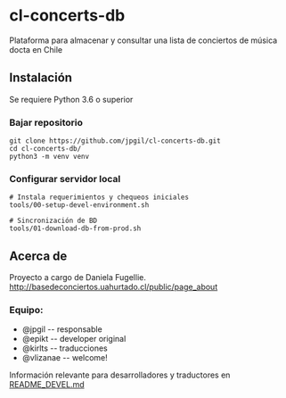 # cl-concerts-db
Plataforma para almacenar y consultar una lista de conciertos de música docta en Chile

## Instalación
Se requiere Python 3.6 o superior

### Bajar repositorio
```
git clone https://github.com/jpgil/cl-concerts-db.git  
cd cl-concerts-db/
python3 -m venv venv  
```

### Configurar servidor local
```
# Instala requerimientos y chequeos iniciales
tools/00-setup-devel-environment.sh

# Sincronización de BD
tools/01-download-db-from-prod.sh 
```

## Acerca de
Proyecto a cargo de Daniela Fugellie. 
http://basedeconciertos.uahurtado.cl/public/page_about

### Equipo:
* @jpgil -- responsable
* @epikt -- developer original
* @kirlts -- traducciones
* @vlizanae -- welcome!

 Información relevante para desarrolladores y traductores en [README_DEVEL.md](README_DEVEL.md)
